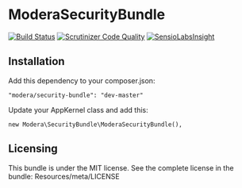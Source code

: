 # ModeraSecurityBundle
[![Build Status](https://travis-ci.org/modera/ModeraSecurityBundle.svg?branch=master)](https://travis-ci.org/modera/ModeraSecurityBundle)
[![Scrutinizer Code Quality](https://scrutinizer-ci.com/g/modera/ModeraSecurityBundle/badges/quality-score.png?b=master)](https://scrutinizer-ci.com/g/modera/ModeraSecurityBundle/?branch=master)
[![SensioLabsInsight](https://insight.sensiolabs.com/projects/6612e08b-1f76-47a9-ad29-af085f9a62ac/mini.png)](https://insight.sensiolabs.com/projects/6612e08b-1f76-47a9-ad29-af085f9a62ac)

## Installation

Add this dependency to your composer.json:

    "modera/security-bundle": "dev-master"

Update your AppKernel class and add this:

    new Modera\SecurityBundle\ModeraSecurityBundle(),

## Licensing

This bundle is under the MIT license. See the complete license in the bundle:
Resources/meta/LICENSE